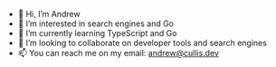 - 👋 Hi, I’m Andrew
- 👀 I’m interested in search engines and Go
- 🌱 I’m currently learning TypeScript and Go
- 💞️ I’m looking to collaborate on developer tools and search engines
- 📫 You can reach me on my email: andrew@cullis.dev
